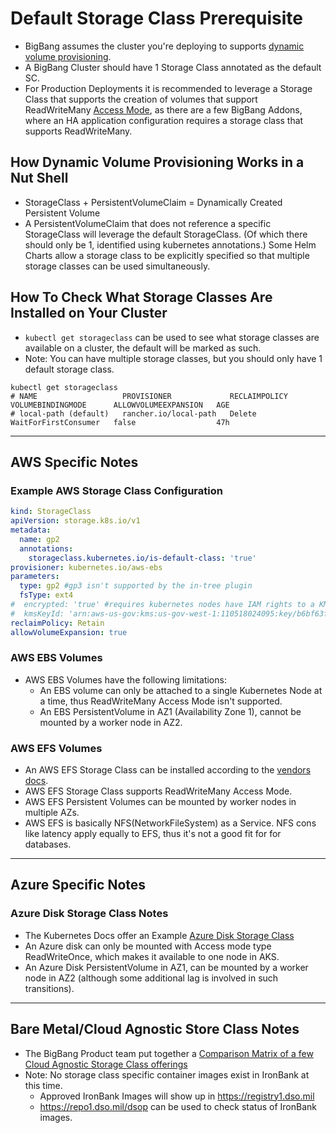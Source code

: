 # Default Storage Class Prerequisite

* BigBang assumes the cluster you're deploying to supports [dynamic volume provisioning](https://kubernetes.io/docs/concepts/storage/dynamic-provisioning/).
* A BigBang Cluster should have 1 Storage Class annotated as the default SC.
* For Production Deployments it is recommended to leverage a Storage Class that supports the creation of volumes that support ReadWriteMany [Access Mode](https://kubernetes.io/docs/concepts/storage/persistent-volumes/#access-modes), as there are a few BigBang Addons, where an HA application configuration requires a storage class that supports ReadWriteMany.

## How Dynamic Volume Provisioning Works in a Nut Shell

* StorageClass + PersistentVolumeClaim = Dynamically Created Persistent Volume
* A PersistentVolumeClaim that does not reference a specific StorageClass will leverage the default StorageClass. (Of which there should only be 1, identified using kubernetes annotations.) Some Helm Charts allow a storage class to be explicitly specified so that multiple storage classes can be used simultaneously.

## How To Check What Storage Classes Are Installed on Your Cluster

* `kubectl get storageclass` can be used to see what storage classes are available on a cluster, the default will be marked as such.
* Note: You can have multiple storage classes, but you should only have 1 default storage class.

```shell
kubectl get storageclass
# NAME                   PROVISIONER             RECLAIMPOLICY   VOLUMEBINDINGMODE      ALLOWVOLUMEEXPANSION   AGE
# local-path (default)   rancher.io/local-path   Delete          WaitForFirstConsumer   false                  47h
```

------------------------------------------------------

## AWS Specific Notes

### Example AWS Storage Class Configuration

```yaml
kind: StorageClass
apiVersion: storage.k8s.io/v1
metadata:
  name: gp2
  annotations:
    storageclass.kubernetes.io/is-default-class: 'true'
provisioner: kubernetes.io/aws-ebs
parameters:
  type: gp2 #gp3 isn't supported by the in-tree plugin
  fsType: ext4
#  encrypted: 'true' #requires kubernetes nodes have IAM rights to a KMS key
#  kmsKeyId: 'arn:aws-us-gov:kms:us-gov-west-1:110518024095:key/b6bf63f0-dc65-49b4-acb9-528308195fd6'
reclaimPolicy: Retain
allowVolumeExpansion: true
```

### AWS EBS Volumes

* AWS EBS Volumes have the following limitations:
  * An EBS volume can only be attached to a single Kubernetes Node at a time, thus ReadWriteMany Access Mode isn't supported.
  * An EBS PersistentVolume in AZ1 (Availability Zone 1), cannot be mounted by a worker node in AZ2.

### AWS EFS Volumes

* An AWS EFS Storage Class can be installed according to the [vendors docs](https://github.com/kubernetes-sigs/aws-efs-csi-driver#installation).
* AWS EFS Storage Class supports ReadWriteMany Access Mode.
* AWS EFS Persistent Volumes can be mounted by worker nodes in multiple AZs.
* AWS EFS is basically NFS(NetworkFileSystem) as a Service. NFS cons like latency apply equally to EFS, thus it's not a good fit for for databases.  

------------------------------------------------------

## Azure Specific Notes

### Azure Disk Storage Class Notes

* The Kubernetes Docs offer an Example [Azure Disk Storage Class](https://kubernetes.io/docs/concepts/storage/storage-classes/#azure-disk)
* An Azure disk can only be mounted with Access mode type ReadWriteOnce, which makes it available to one node in AKS.
* An Azure Disk PersistentVolume in AZ1, can be mounted by a worker node in AZ2 (although some additional lag is involved in such transitions).

------------------------------------------------------

## Bare Metal/Cloud Agnostic Store Class Notes

* The BigBang Product team put together a [Comparison Matrix of a few Cloud Agnostic Storage Class offerings](../../k8s-storage.md#kubernetes-storage-options)
* Note: No storage class specific container images exist in IronBank at this time.
  * Approved IronBank Images will show up in <https://registry1.dso.mil>
  * <https://repo1.dso.mil/dsop> can be used to check status of IronBank images.
